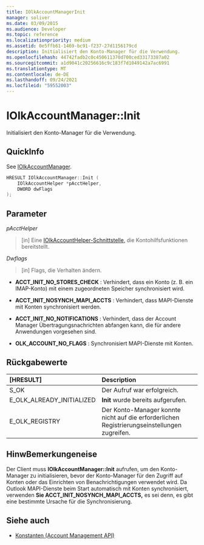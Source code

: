 ```yaml
---
title: IOlkAccountManagerInit
manager: soliver
ms.date: 03/09/2015
ms.audience: Developer
ms.topic: reference
ms.localizationpriority: medium
ms.assetid: 0e5ffb61-1469-bc91-f237-27d1156179cd
description: Initialisiert den Konto-Manager für die Verwendung.
ms.openlocfilehash: 44742fadb2c0c450611370d700ced33173387a02
ms.sourcegitcommit: a1d9041c20256616c9c183f7d1049142a7ac6991
ms.translationtype: MT
ms.contentlocale: de-DE
ms.lasthandoff: 09/24/2021
ms.locfileid: "59552003"
---
```

# <a name="iolkaccountmanagerinit"></a>IOlkAccountManager::Init

Initialisiert den Konto-Manager für die Verwendung.
  
## <a name="quick-info"></a>QuickInfo

See [IOlkAccountManager](iolkaccountmanager.md).
  
```cpp
HRESULT IOlkAccountManager::Init (  
    IOlkAccountHelper *pAcctHelper, 
    DWORD dwFlags 
);

```

## <a name="parameters"></a>Parameter

_pAcctHelper_
  
> [in] Eine [IOlkAccountHelper-Schnittstelle,](iolkaccounthelper.md) die Kontohilfsfunktionen bereitstellt. 
    
_Dwflags_
  
> [in] Flags, die Verhalten ändern.
    
   - **ACCT_INIT_NO_STORES_CHECK** : Verhindert, dass ein Konto (z. B. ein IMAP-Konto) mit einem zugeordneten Speicher synchronisiert wird. 
    
   - **ACCT_INIT_NOSYNCH_MAPI_ACCTS** : Verhindert, dass MAPI-Dienste mit Konten synchronisiert werden. 
   
   - **ACCT_INIT_NO_NOTIFICATIONS** : Verhindert, dass der Account Manager Übertragungsnachrichten abfangen kann, die für andere Anwendungen vorgesehen sind. 
   
   - **OLK_ACCOUNT_NO_FLAGS** : Synchronisiert MAPI-Dienste mit Konten. 
    
## <a name="return-values"></a>Rückgabewerte

|**[HRESULT]**|**Description**|
|:-----|:-----|
|S_OK  <br/> |Der Aufruf war erfolgreich.  <br/> |
|E_OLK_ALREADY_INITIALIZED  <br/> |**Init** wurde bereits aufgerufen.  <br/> |
|E_OLK_REGISTRY  <br/> |Der Konto-Manager konnte nicht auf die erforderlichen Registrierungseinstellungen zugreifen.  <br/> |
   
## <a name="remarks"></a>HinwBemerkungeneise

Der Client muss **IOlkAccountManager::Init** aufrufen, um den Konto-Manager zu initialisieren, bevor der Konto-Manager für den Zugriff auf Konten oder das Einrichten von Benachrichtigungen verwendet wird. Da Outlook MAPI-Dienste beim Start automatisch mit Konten synchronisiert, verwenden **Sie ACCT_INIT_NOSYNCH_MAPI_ACCTS,** es sei denn, es gibt eine bestimmte Ursache für die Synchronisierung. 
  
## <a name="see-also"></a>Siehe auch

- [Konstanten (Account Management API)](constants-account-management-api.md)

